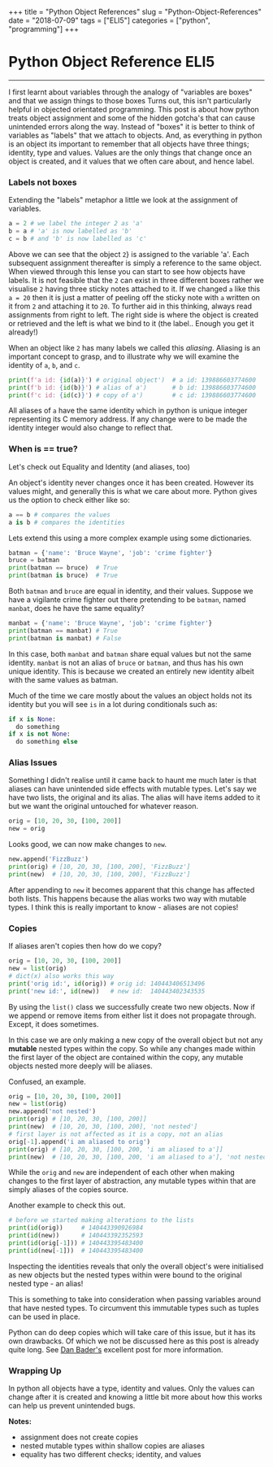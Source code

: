 +++
title = "Python Object References"
slug = "Python-Object-References"
date = "2018-07-09"
tags = ["ELI5"]
categories = ["python", "programming"]
+++

# Python Object Reference ELI5
----------------------------

I first learnt about variables through the analogy of "variables are
boxes" and that we assign things to those boxes Turns out, this isn't
particularly helpful in objected orientated programming. This post is
about how python treats object assignment and some of the hidden
gotcha's that can cause unintended errors along the way. Instead of
"boxes" it is better to think of variables as "labels" that we
attach to objects. And, as everything in python is an object its
important to remember that all objects have three things; identity, type
and values. Values are the only things that change once an object is
created, and it values that we often care about, and hence label.

### Labels not boxes

Extending the "labels" metaphor a little we look at the assignment of
variables.

```python
a = 2 # we label the integer 2 as 'a'
b = a # 'a' is now labelled as 'b'
c = b # and 'b' is now labelled as 'c'
```

Above we can see that the object `2`} is assigned to the
variable 'a'. Each subsequent assignment thereafter is simply a
reference to the same object. When viewed through this lense you can
start to see how objects have labels. It is not feasible that the
`2` can exist in three different boxes rather we visualise
`2` having three sticky notes attached to it. If we changed
`a` like this `a = 20` then it is just a
matter of peeling off the sticky note with `a` written on
it from `2` and attaching it to `20`. To
further aid in this thinking, always read assignments from right to
left. The right side is where the object is created or retrieved and the
left is what we bind to it (the label.. Enough you get it already!)

When an object like `2` has many labels we called this
*aliasing*. Aliasing is an important concept to grasp, and to illustrate
why we will examine the identity of `a`, `b`,
and `c`.

```python 
print(f'a id: {id(a)}') # original object')  # a id: 139886603774600
print(f'b id: {id(b)}') # alias of a')       # b id: 139886603774600
print(f'c id: {id(c)}') # copy of a')        # c id: 139886603774600
```

All aliases of `a` have the same identity which in python
is unique integer representing its C memory address. If any change were
to be made the identity integer would also change to reflect that.

### When is == true?

Let's check out Equality and Identity (and aliases, too)

An object's identity never changes once it has been created. However
its values might, and generally this is what we care about more. Python
gives us the option to check either like so:

```python
a == b # compares the values
a is b # compares the identities
```

Lets extend this using a more complex example using some dictionaries.

```python
batman = {'name': 'Bruce Wayne', 'job': 'crime fighter'}
bruce = batman
print(batman == bruce)  # True
print(batman is bruce)  # True
```

Both `batman` and `bruce` are equal in
identity, and their values. Suppose we have a vigilante crime fighter
out there pretending to be `batman`, named
`manbat`, does he have the same equality?

```python 
manbat = {'name': 'Bruce Wayne', 'job': 'crime fighter'}
print(batman == manbat) # True
print(batman is manbat) # False
```

In this case, both `manbat` and `batman` share
equal values but not the same identity. `manbat` is not an
alias of `bruce` or `batman`, and thus has his
own unique identity. This is because we created an entirely new identity
albeit with the same values as batman.

Much of the time we care mostly about the values an object holds not its
identity but you will see `is` in a lot during conditionals
such as:

```python 
if x is None:
  do something
if x is not None:
  do something else
```

### Alias Issues

Something I didn't realise until it came back to haunt me much later is
that aliases can have unintended side effects with mutable types. Let's
say we have two lists, the original and its alias. The alias will have
items added to it but we want the original untouched for whatever
reason.

```python 
orig = [10, 20, 30, [100, 200]]
new = orig
```

Looks good, we can now make changes to `new`.

```python 
new.append('FizzBuzz')
print(orig) # [10, 20, 30, [100, 200], 'FizzBuzz']
print(new)  # [10, 20, 30, [100, 200], 'FizzBuzz']
```

After appending to `new` it becomes apparent that this
change has affected both lists. This happens because the alias works two
way with mutable types. I think this is really important to know -
aliases are not copies!

### Copies

If aliases aren\'t copies then how do we copy?

```python 
orig = [10, 20, 30, [100, 200]]
new = list(orig)
# dict(x) also works this way
print('orig id:', id(orig)) # orig id: 140443406513496
print('new id:', id(new))   # new id:  140443402343535
```

By using the `list()` class we successfully create two new
objects. Now if we append or remove items from either list it does not
propagate through. Except, it does sometimes.

In this case we are only making a new copy of the overall object but not
any **mutable** nested types within the copy. So while any changes made
within the first layer of the object are contained within the copy, any
mutable objects nested more deeply will be aliases.

Confused, an example.

```python 
orig = [10, 20, 30, [100, 200]]
new = list(orig)
new.append('not nested')
print(orig) # [10, 20, 30, [100, 200]]
print(new)  # [10, 20, 30, [100, 200], 'not nested']
# first layer is not affected as it is a copy, not an alias
orig[-1].append('i am aliased to orig')
print(orig) # [10, 20, 30, [100, 200, 'i am aliased to a']]
print(new)  # [10, 20, 30, [100, 200, 'i am aliased to a'], 'not nested']
```

While the `orig` and `new` are independent of
each other when making changes to the first layer of abstraction, any
mutable types within that are simply aliases of the copies source.

Another example to check this out.

```python 
# before we started making alterations to the lists
print(id(orig))     # 140443390926984
print(id(new))      # 140443392352593
print(id(orig[-1])) # 140443395483400
print(id(new[-1]))  # 140443395483400
```

Inspecting the identities reveals that only the overall object\'s were
initialised as new objects but the nested types within were bound to the
original nested type - an alias!

This is something to take into consideration when passing variables
around that have nested types. To circumvent this immutable types such
as tuples can be used in place.

Python can do deep copies which will take care of this issue, but it has
its own drawbacks. Of which we not be discussed here as this post is
already quite long. See [Dan
Bader\'s](https://realpython.com/copying-python-objects/) excellent post
for more information.

### Wrapping Up

In python all objects have a type, identity and values. Only the values
can change after it is created and knowing a little bit more about how
this works can help us prevent unintended bugs.

**Notes:**

-   assignment does not create copies
-   nested mutable types within shallow copies are aliases
-   equality has two different checks; identity, and values

